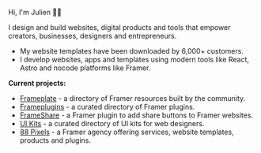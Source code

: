 Hi, I'm Julien 👋🏻

I design and build websites, digital products and tools that empower creators, businesses, designers and entrepreneurs.

- My website templates have been downloaded by 6,000+ customers.
- I develop websites, apps and templates using modern tools like React, Astro and nocode platforms like Framer.


**Current projects:**
- [Frameplate](https:/frameplate.co) - a directory of Framer resources built by the community.
- [Frameplugins](https://frameplugins.com) - a curated directory of Framer plugins.
- [FrameShare](https://frameshare.social) - a Framer plugin to add share buttons to Framer websites.
- [UI Kits](https://frameplugins.com) - a curated directory of UI kits for web designers.
- [88 Pixels](https://88pixels.co) - a Framer agency offering services, website templates, products and plugins.

<!---
julesvcode/julesvcode is a ✨ special ✨ repository because its `README.md` (this file) appears on your GitHub profile.
You can click the Preview link to take a look at your changes.
--->
